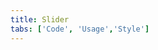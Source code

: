 ```yaml
---
title: Slider
tabs: ['Code', 'Usage','Style']
---
```

<ComponentCode
    name="Slider"
    component="slider" 
    variation="slider"
    experimental="true"
    hasReactVersion="true"
    >
</ComponentCode>
<ComponentDocs component="slider" experimental="true"></ComponentDocs>
